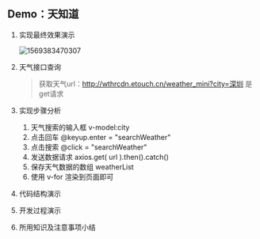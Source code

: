## Demo：天知道

1. 实现最终效果演示

   ![1569383470307](C:\Users\Administrator\AppData\Roaming\Typora\typora-user-images\1569383470307.png)

2. 天气接口查询

   > 获取天气url：<http://wthrcdn.etouch.cn/weather_mini?city=深圳>  是get请求

3. 实现步骤分析

   1. 天气搜索的输入框 v-model:city
   2. 点击回车 @keyup.enter = "searchWeather"
   3. 点击搜索 @click = "searchWeather"
   4. 发送数据请求 axios.get( url ).then().catch()
   5. 保存天气数据的数组 weatherList
   6. 使用 v-for 渲染到页面即可

4. 代码结构演示

5. 开发过程演示

6. 所用知识及注意事项小结

